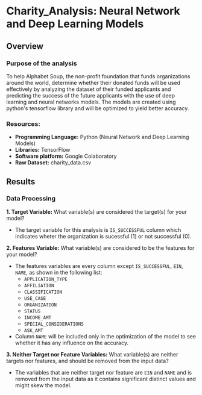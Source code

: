# Charity_Analysis: Neural Network and Deep Learning Models
## Overview
### Purpose of the analysis
To help Alphabet Soup, the non-profit foundation that funds organizations around the world, determine whether their donated funds will be used effectively by analyzing the dataset of their funded applicants and predicting the success of the future applicants with the use of deep learning and neural networks models. The models are created using python's tensorflow library and will be optimized to yield better accuracy. 

### Resources:
- **Programming Language:** Python (Neural Network and Deep Learning Models)
- **Libraries:** TensorFlow
- **Software platform:** Google Colaboratory
- **Raw Dataset:** charity_data.csv

## Results

### Data Processing
**1. Target Variable:** What variable(s) are considered the target(s) for your model?
+ The target variable for this analysis is `IS_SUCCESSFUL` column which indicates wheter the organization is sucessful (1) or not successful (0).

**2. Features Variable:** What variable(s) are considered to be the features for your model?
+ The features variables are every column except `IS_SUCCESSFUL`, `EIN`, `NAME`, as shown in the following list:
  + `APPLICATION_TYPE	`
  + `AFFILIATION`
  + `CLASSIFICATION`
  + `USE_CASE`
  + `ORGANIZATION`
  + `STATUS`
  + `INCOME_AMT`	
  + `SPECIAL_CONSIDERATIONS`
  + `ASK_AMT`
+ Column `NAME` will be included only in the optimization of the model to see whether it has any influence on the accuracy.

**3. Neither Target nor Feature Variables:** What variable(s) are neither targets nor features, and should be removed from the input data?
+ The variables that are neither target nor feature are `EIN` and `NAME` and is removed from the input data as it contains significant distinct values and might skew the model.


